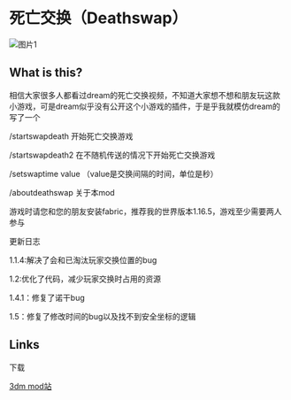 # 死亡交换（Deathswap）
![图片1](https://mod.3dmgame.com/static/upload/logo/croppedImg_65f98ebf4f8e2.jpg)

## What is this?
<p>相信大家很多人都看过dream的死亡交换视频，不知道大家想不想和朋友玩这款小游戏，可是dream似乎没有公开这个小游戏的插件，于是乎我就模仿dream的写了一个
<p>/startswapdeath 开始死亡交换游戏</p>
<p>/startswapdeath2 在不随机传送的情况下开始死亡交换游戏</p>
<p>/setswaptime value （value是交换间隔的时间，单位是秒）</p>
<p>/aboutdeathswap 关于本mod</p>
<p>游戏时请您和您的朋友安装fabric，推荐我的世界版本1.16.5，游戏至少需要两人参与</p>

<p>更新日志</p>
<p>1.1.4:解决了会和已淘汰玩家交换位置的bug</p>
<p>1.2:优化了代码，减少玩家交换时占用的资源</p>
<p>1.4.1：修复了诺干bug</p>
<p>1.5：修复了修改时间的bug以及找不到安全坐标的逻辑</p>

## Links
<p>下载</p>

[3dm mod站](https://mod.3dmgame.com/mod/207510)
